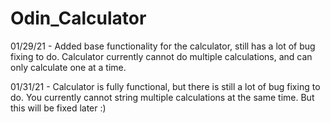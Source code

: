 # Odin_Calculator

01/29/21 - Added base functionality for the calculator, still has a lot of bug fixing to do. Calculator currently cannot do multiple calculations, and can only calculate one at a time.

01/31/21 - Calculator is fully functional, but there is still a lot of bug fixing to do. You currently cannot string multiple calculations at the same time. But this will be fixed later :)